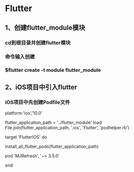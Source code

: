 # Flutter
## 1、创建flutter_module模块
### cd到根目录并创建flutter模块
### 命令输入创建 
### $flutter create -t module flutter_module

## 2、iOS项目中引入flutter
### iOS项目中先创建Podfile文件

platform:'ios','10.0'

flutter_application_path = '../flutter_module'
load File.join(flutter_application_path, '.ios', 'Flutter', 'podhelper.rb')

target 'FlutterIOS' do
  
install_all_flutter_pods(flutter_application_path)

pod 'MJRefresh', '~> 3.5.0'



end

